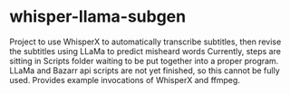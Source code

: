 # whisper-llama-subgen
Project to use WhisperX to automatically transcribe subtitles, then revise the subtitles using LLaMa to predict misheard words
Currently, steps are sitting in Scripts folder waiting to be put together into a proper program. LLaMa and Bazarr api scripts are not yet finished, so this cannot be fully used. Provides example invocations of WhisperX and ffmpeg.